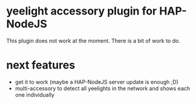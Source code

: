 # yeelight accessory plugin for HAP-NodeJS

This plugin does not work at the moment. There is a bit of work to do.

# next features
* get it to work (maybe a HAP-NodeJS server update is enough ;D)
* multi-accessory to detect all yeelights in the network and shows each one individually
